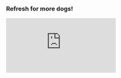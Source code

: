 ### Refresh for more dogs!
![readme](https://raw.githubusercontent.com/varunsridharan/action-dynamic-readme/main/README.md)
